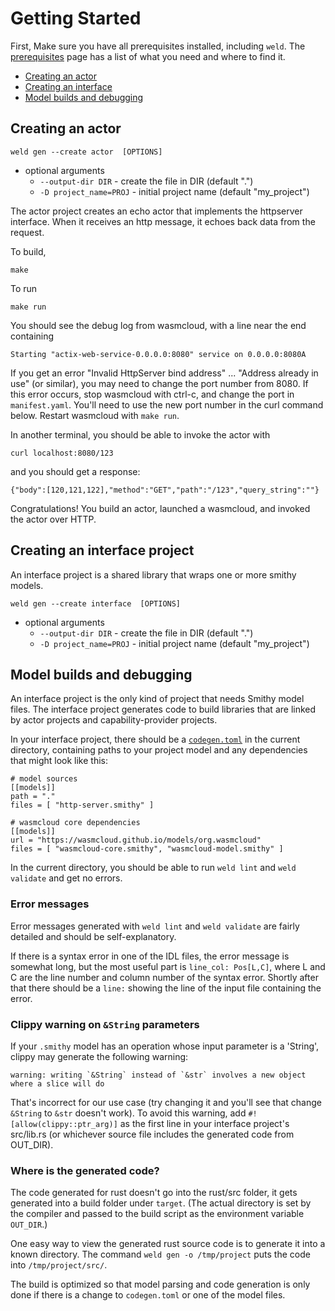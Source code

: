 
# Getting Started

First, Make sure you have all prerequisites installed, including `weld`. The [prerequisites](./prerequisites.md) page has a list of what you need and where to find it.

- [Creating an actor](#creating-an-actor)
- [Creating an interface](#creating-an-interface-project)
- [Model builds and debugging](#model-builds-and-debugging)



## Creating an actor


```text
weld gen --create actor  [OPTIONS]
```

- optional arguments
    - `--output-dir DIR`      - create the file in DIR (default ".")
    - `-D project_name=PROJ`  - initial project name (default "my_project")

The actor project creates an echo actor that implements the httpserver interface. When it receives an http message, it echoes back data from the request.

To build, 
```text
make
```

To run

```
make run
```

You should see the debug log from wasmcloud, with a line near the end containing
```
Starting "actix-web-service-0.0.0.0:8080" service on 0.0.0.0:8080A
```

If you get an error "Invalid HttpServer bind address" ... "Address already in use" (or similar), you may need to change the port number from 8080. If this error occurs, stop wasmcloud with ctrl-c, and change the port in `manifest.yaml`. You'll need to use the new port number in the curl command below. Restart wasmcloud with `make run`.

In another terminal, you should be able to invoke the actor with
```
curl localhost:8080/123
```

and you should get a response:
```
{"body":[120,121,122],"method":"GET","path":"/123","query_string":""}
```

Congratulations! You build an actor, launched a wasmcloud, and invoked the actor over HTTP.



## Creating an interface project

An interface project is a shared library that wraps one or more smithy models.

```text
weld gen --create interface  [OPTIONS]
```

- optional arguments
  - `--output-dir DIR`      - create the file in DIR (default ".")
  - `-D project_name=PROJ`  - initial project name (default "my_project")


## Model builds and debugging

An interface project is the only kind of project that needs Smithy model files. The interface project generates code to build libraries that are linked by actor projects and capability-provider projects.

In your interface project, there should be a [`codegen.toml`](./codegen-toml.md) in the current directory, containing paths to your project model and any dependencies that might look like this:

```text
# model sources
[[models]]
path = "."
files = [ "http-server.smithy" ]

# wasmcloud core dependencies
[[models]]
url = "https://wasmcloud.github.io/models/org.wasmcloud"
files = [ "wasmcloud-core.smithy", "wasmcloud-model.smithy" ]

```

In the current directory, you should be able to run `weld lint` and `weld validate` and get no errors.

### Error messages

Error messages generated with `weld lint` and `weld validate` are fairly detailed and should be self-explanatory.

If there is a syntax error in one of the IDL files, the error message is somewhat long, but the most useful part is `line_col: Pos[L,C]`, where L and C are the line number and column number of the syntax error. Shortly after that there should be a `line:` showing the line of the input file containing the error.


### Clippy warning on `&String` parameters

If your `.smithy` model has an operation whose input parameter is a 'String', clippy may generate the following warning:
```
warning: writing `&String` instead of `&str` involves a new object where a slice will do
```

That's incorrect for our use case (try changing it and you'll see that change `&String` to `&str` doesn't work). To avoid this warning, add `#![allow(clippy::ptr_arg)]` as the first line in your interface project's src/lib.rs (or whichever source file includes the generated code from OUT_DIR).


### Where is the generated code?

The code generated for rust doesn't go into the rust/src folder, it gets generated into a build folder under `target`. (The actual directory is set by the compiler and passed to the build script as the environment variable `OUT_DIR`.)

One easy way to view the generated rust source code is to generate it into a known directory. The command `weld gen -o /tmp/project` puts the code into `/tmp/project/src/`.

The build is optimized so that model parsing and code generation is only done if there is a change to `codegen.toml` or one of the model files.


